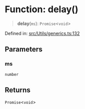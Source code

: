 # Function: delay()

> **delay**(`ms`): `Promise`\<`void`\>

Defined in: [src/Utils/generics.ts:132](https://github.com/Fokusdotid/Baileys/blob/982cc5b3c62bfc7b56d2f8f8427b6c1a2dda856f/src/Utils/generics.ts#L132)

## Parameters

### ms

`number`

## Returns

`Promise`\<`void`\>
